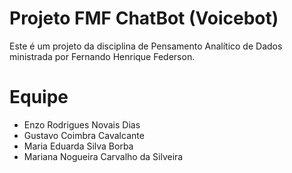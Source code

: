 # Projeto FMF ChatBot (Voicebot)
Este é um projeto da disciplina de Pensamento Analítico de Dados ministrada por Fernando Henrique Federson.

# Equipe 
  - Enzo Rodrigues Novais Dias
  - Gustavo Coimbra Cavalcante
  - Maria Eduarda Silva Borba
  - Mariana Nogueira Carvalho da Silveira


